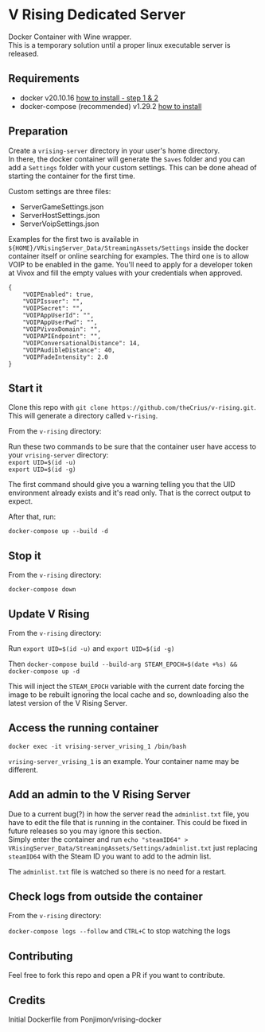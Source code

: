 # V Rising Dedicated Server

Docker Container with Wine wrapper.  
This is a temporary solution until a proper linux executable server is released.

## Requirements

- docker v20.10.16 [how to install - step 1 & 2](https://www.digitalocean.com/community/tutorials/how-to-install-and-use-docker-on-ubuntu-20-04)
- docker-compose (recommended) v1.29.2 [how to install](https://www.digitalocean.com/community/tutorials/how-to-install-and-use-docker-compose-on-ubuntu-20-04)

## Preparation

Create a `vrising-server` directory in your user's home directory.  
In there, the docker container will generate the `Saves` folder and you can add a `Settings` folder with your custom settings. This can be done ahead of starting the container for the first time.

Custom settings are three files:

- ServerGameSettings.json
- ServerHostSettings.json
- ServerVoipSettings.json

Examples for the first two is available in `${HOME}/VRisingServer_Data/StreamingAssets/Settings` inside the docker container itself or online searching for examples.
The third one is to allow VOIP to be enabled in the game. You'll need to apply for a developer token at Vivox and fill the empty values with your credentials when approved.

```
{
    "VOIPEnabled": true,
    "VOIPIssuer": "",
    "VOIPSecret": "",
    "VOIPAppUserId": "",
    "VOIPAppUserPwd": "",
    "VOIPVivoxDomain": "",
    "VOIPAPIEndpoint": "",
    "VOIPConversationalDistance": 14,
    "VOIPAudibleDistance": 40,
    "VOIPFadeIntensity": 2.0
}
```

## Start it

Clone this repo with `git clone https://github.com/theCrius/v-rising.git`.  
This will generate a directory called `v-rising`.

From the `v-rising` directory:

Run these two commands to be sure that the container user have access to your `vrising-server` directory:  
`export UID=$(id -u)`  
`export UID=$(id -g)`

The first command should give you a warning telling you that the UID environment already exists and it's read only. That is the correct output to expect.

After that, run:

`docker-compose up --build -d`

## Stop it

From the `v-rising` directory:

`docker-compose down`

## Update V Rising

From the `v-rising` directory:

Run `export UID=$(id -u)` and `export UID=$(id -g)`

Then `docker-compose build --build-arg STEAM_EPOCH=$(date +%s) && docker-compose up -d`

This will inject the `STEAM_EPOCH` variable with the current date forcing the image to be rebuilt ignoring the local cache and so, downloading also the latest version of the V Rising Server.

## Access the running container

`docker exec -it vrising-server_vrising_1 /bin/bash`  

`vrising-server_vrising_1` is an example. Your container name may be different.

## Add an admin to the V Rising Server

Due to a current bug(?) in how the server read the `adminlist.txt` file, you have to edit the file that is running in the container. This could be fixed in future releases so you may ignore this section.  
Simply enter the container and run `echo "steamID64" > VRisingServer_Data/StreamingAssets/Settings/adminlist.txt` just replacing `steamID64` with the Steam ID you want to add to the admin list.

The `adminlist.txt` file is watched so there is no need for a restart.

## Check logs from outside the container

From the `v-rising` directory:

`docker-compose logs --follow` and `CTRL+C` to stop watching the logs

## Contributing

Feel free to fork this repo and open a PR if you want to contribute.

## Credits

Initial Dockerfile from Ponjimon/vrising-docker
